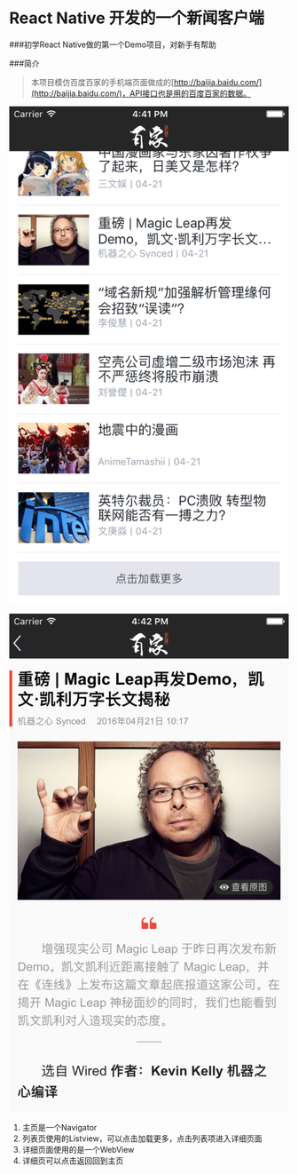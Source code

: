 # React Native 开发的一个新闻客户端

###初学React Native做的第一个Demo项目，对新手有帮助

###简介
> 本项目模仿百度百家的手机端页面做成的[http://baijia.baidu.com/](http://baijia.baidu.com/)，API接口也是用的百度百家的数据。

![](https://raw.githubusercontent.com/safetydoor/rn-news/master/images/image1.png)

![](https://raw.githubusercontent.com/safetydoor/rn-news/master/images/image2.png)


1. 主页是一个Navigator
2. 列表页使用的Listview，可以点击加载更多，点击列表项进入详细页面
3. 详细页面使用的是一个WebView
4. 详细页可以点击返回回到主页
